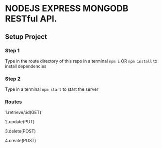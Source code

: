 # NODEJS EXPRESS MONGODB RESTful API.

## Setup Project

### Step 1
Type in the route directory of this repo in a terminal `npm i` OR `npm install` to install dependencies

### Step 2
Type in a terminal `npm start` to start the server

### Routes
1.retrieve/:id(GET)

2.update(PUT)

3.delete(POST)

4.create(POST)

